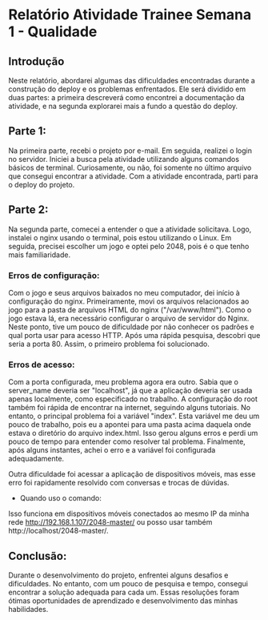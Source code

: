 # Relatório Atividade Trainee Semana 1 - Qualidade

## Introdução
Neste relatório, abordarei algumas das dificuldades encontradas durante a construção do deploy e os problemas enfrentados. Ele será dividido em duas partes: a primeira descreverá como encontrei a documentação da atividade, e na segunda explorarei mais a fundo a questão do deploy.

## Parte 1:
Na primeira parte, recebi o projeto por e-mail. Em seguida, realizei o login no servidor. Iniciei a busca pela atividade utilizando alguns comandos básicos de terminal. Curiosamente, ou não, foi somente no último arquivo que consegui encontrar a atividade. Com a atividade encontrada, parti para o deploy do projeto.

## Parte 2:
Na segunda parte, comecei a entender o que a atividade solicitava. Logo, instalei o nginx usando o terminal, pois estou utilizando o Linux. Em seguida, precisei escolher um jogo e optei pelo 2048, pois é o que tenho mais familiaridade.

### Erros de configuração:
Com o jogo e seus arquivos baixados no meu computador, dei início à configuração do nginx. Primeiramente, movi os arquivos relacionados ao jogo para a pasta de arquivos HTML do nginx ("/var/www/html"). Como o jogo estava lá, era necessário configurar o arquivo de servidor do Nginx. Neste ponto, tive um pouco de dificuldade por não conhecer os padrões e qual porta usar para acesso HTTP. Após uma rápida pesquisa, descobri que seria a porta 80. Assim, o primeiro problema foi solucionado.

### Erros de acesso:
Com a porta configurada, meu problema agora era outro. Sabia que o server_name deveria ser "localhost", já que a aplicação deveria ser usada apenas localmente, como especificado no trabalho. A configuração do root também foi rápida de encontrar na internet, seguindo alguns tutoriais. No entanto, o principal problema foi a variável "index". Esta variável me deu um pouco de trabalho, pois eu a apontei para uma pasta acima daquela onde estava o diretório do arquivo index.html. Isso gerou alguns erros e perdi um pouco de tempo para entender como resolver tal problema. Finalmente, após alguns instantes, achei o erro e a variável foi configurada adequadamente.

Outra dificuldade foi acessar a aplicação de dispositivos móveis, mas esse erro foi rapidamente resolvido com conversas e trocas de dúvidas.

- Quando uso o comando:

Isso funciona em dispositivos móveis conectados ao mesmo IP da minha rede http://192.168.1.107/2048-master/ ou posso usar também http://localhost/2048-master/.

## Conclusão:
Durante o desenvolvimento do projeto, enfrentei alguns desafios e dificuldades. No entanto, com um pouco de pesquisa e tempo, consegui encontrar a solução adequada para cada um. Essas resoluções foram ótimas oportunidades de aprendizado e desenvolvimento das minhas habilidades.
